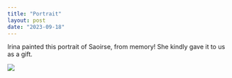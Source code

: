 ```yaml
---
title: "Portrait"
layout: post
date: "2023-09-18"
---
```


Irina painted this portrait of Saoirse, from memory! She kindly gave it to us as a gift.

![](/assets/images/2023/20230918_1720177918222363741697527-461x1024.jpg)
